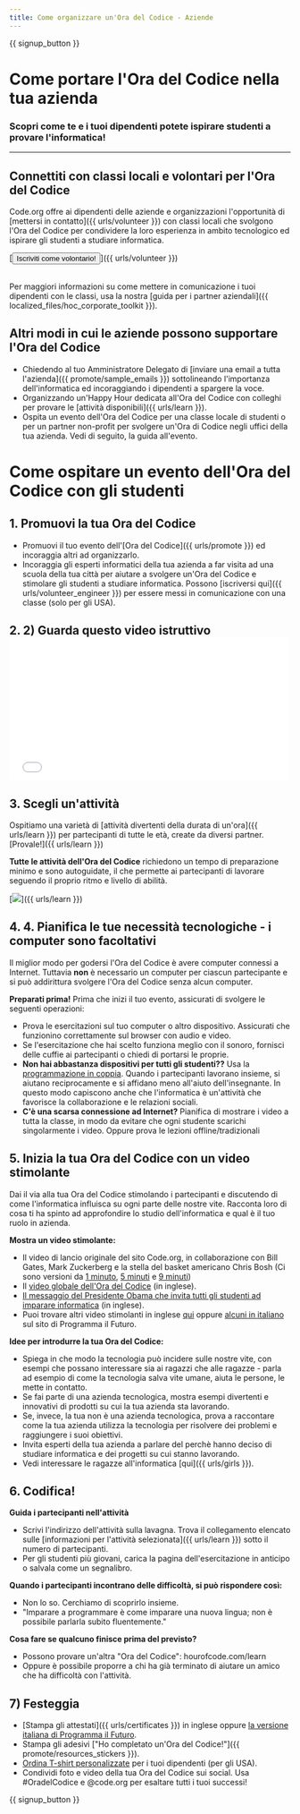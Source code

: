 ```yaml
---
title: Come organizzare un'Ora del Codice - Aziende
---
```


{{ signup_button }}

# Come portare l'Ora del Codice nella tua azienda
### Scopri come te e i tuoi dipendenti potete ispirare studenti a provare l'informatica!

***

## Connettiti con classi locali e volontari per l'Ora del Codice
Code.org offre ai dipendenti delle aziende e organizzazioni l'opportunità di [mettersi in contatto]({{ urls/volunteer }}) con classi locali che svolgono l'Ora del Codice per condividere la loro esperienza in ambito tecnologico ed ispirare gli studenti a studiare informatica.

[<button>Iscriviti come volontario!</button>]({{ urls/volunteer }})
<br>
<br>

Per maggiori informazioni su come mettere in comunicazione i tuoi dipendenti con le classi, usa la nostra [guida per i partner aziendali]({{ localized_files/hoc_corporate_toolkit }}).

## Altri modi in cui le aziende possono supportare l'Ora del Codice

- Chiedendo al tuo Amministratore Delegato di [inviare una email a tutta l'azienda]({{ promote/sample_emails }}) sottolineando l'importanza dell'informatica ed incoraggiando i dipendenti a spargere la voce.
- Organizzando un'Happy Hour dedicata all'Ora del Codice con colleghi per provare le [attività disponibili]({{ urls/learn }}).
- Ospita un evento dell'Ora del Codice per una classe locale di studenti o per un partner non-profit per svolgere un'Ora di Codice negli uffici della tua azienda. Vedi di seguito, la guida all'evento.


# Come ospitare un evento dell'Ora del Codice con gli studenti

## 1. Promuovi la tua Ora del Codice
- Promuovi il tuo evento dell'[Ora del Codice]({{ urls/promote }}) ed incoraggia altri ad organizzarlo.
- Incoraggia gli esperti informatici della tua azienda a far visita ad una scuola della tua città per aiutare a svolgere un'Ora del Codice e stimolare gli studenti a studiare informatica. Possono [iscriversi qui]({{ urls/volunteer_engineer }}) per essere messi in comunicazione con una classe (solo per gli USA).

## 2. 2) Guarda questo video istruttivo <iframe width="500" height="255" src="//www.youtube.com/embed/SrnvvWDm73k" frameborder="0" allowfullscreen></iframe>

## 3. Scegli un'attività
Ospitiamo una varietà di [attività divertenti della durata di un'ora]({{ urls/learn }}) per partecipanti di tutte le età, create da diversi partner. [Provale!]({{ urls/learn }})

**Tutte le attività dell'Ora del Codice** richiedono un tempo di preparazione minimo e sono autoguidate, il che permette ai partecipanti di lavorare seguendo il proprio ritmo e livello di abilità.

[<img src="/images/fit-700/tutorials.png" />]({{ urls/learn }})

## 4. 4. Pianifica le tue necessità tecnologiche - i computer sono facoltativi

Il miglior modo per godersi l'Ora del Codice è avere computer connessi a Internet. Tuttavia **non** è necessario un computer per ciascun partecipante e si può addirittura svolgere l'Ora del Codice senza alcun computer.

**Preparati prima!** Prima che inizi il tuo evento, assicurati di svolgere le seguenti operazioni:

- Prova le esercitazioni sul tuo computer o altro dispositivo. Assicurati che funzionino correttamente sul browser con audio e video.
- Se l'esercitazione che hai scelto funziona meglio con il sonoro, fornisci delle cuffie ai partecipanti o chiedi di portarsi le proprie.
- **Non hai abbastanza dispositivi per tutti gli studenti??** Usa la [programmazione in coppia](https://www.youtube.com/watch?v=vgkahOzFH2Q). Quando i partecipanti lavorano insieme, si aiutano reciprocamente e si affidano meno all'aiuto dell'insegnante. In questo modo capiscono anche che l'informatica è un'attività che favorisce la collaborazione e le relazioni sociali.
- **C'è una scarsa connessione ad Internet?** Pianifica di mostrare i video a tutta la classe, in modo da evitare che ogni studente scarichi singolarmente i video. Oppure prova le lezioni offline/tradizionali

## 5.  Inizia la tua Ora del Codice con un video stimolante
Dai il via alla tua Ora del Codice stimolando i partecipanti e discutendo di come l'informatica influisca su ogni parte delle nostre vite. Racconta loro di cosa ti ha spinto ad approfondire lo studio dell'informatica e qual è il tuo ruolo in azienda.

**Mostra un video stimolante:**

- Il video di lancio originale del sito Code.org, in collaborazione con Bill Gates, Mark Zuckerberg e la stella del basket americano Chris Bosh (Ci sono versioni da [1 minuto](https://www.youtube.com/watch?v=qYZF6oIZtfc), [5 minuti](https://www.youtube.com/watch?v=nKIu9yen5nc) e [9 minuti](https://www.youtube.com/watch?v=dU1xS07N-FA))
- Il [video globale dell'Ora del Codice](https://www.youtube.com/watch?v=KsOIlDT145A) (in inglese).
- [Il messaggio del Presidente Obama che invita tutti gli studenti ad imparare informatica](https://www.youtube.com/watch?v=6XvmhE1J9PY)  (in inglese).
- Puoi trovare altri video stimolanti in inglese [qui](https://www.youtube.com/playlist?list=PLzdnOPI1iJNfpD8i4Sx7U0y2MccnrNZuP) oppure [alcuni in italiano](https://www.programmailfuturo.it/notizie/messaggeri-del-codice) sul sito di Programma il Futuro.

**Idee per introdurre la tua Ora del Codice:**

- Spiega in che modo la tecnologia può incidere sulle nostre vite, con esempi che possano interessare sia ai ragazzi che alle ragazze - parla ad esempio di come la tecnologia salva vite umane, aiuta le persone, le mette in contatto.
- Se fai parte di una azienda tecnologica, mostra esempi divertenti e innovativi di prodotti su cui la tua azienda sta lavorando.
- Se, invece, la tua non è una azienda tecnologica, prova a raccontare come la tua azienda utilizza la tecnologia per risolvere dei problemi e raggiungere i suoi obiettivi.
- Invita esperti della tua azienda a parlare del perchè hanno deciso di studiare informatica e dei progetti su cui stanno lavorando.
- Vedi interessare le ragazze all'informatica [qui]({{ urls/girls }}).

## 6. Codifica!
**Guida i partecipanti nell'attività**

- Scrivi l'indirizzo dell'attività sulla lavagna. Trova il collegamento elencato sulle [informazioni per l'attività selezionata]({{ urls/learn }}) sotto il numero di partecipanti.
- Per gli studenti più giovani, carica la pagina dell'esercitazione in anticipo o salvala come un segnalibro.

**Quando i partecipanti incontrano delle difficoltà, si può rispondere così:**

- Non lo so. Cerchiamo di scoprirlo insieme.
- "Imparare a programmare è come imparare una nuova lingua; non è possibile parlarla subito fluentemente."

**Cosa fare se qualcuno finisce prima del previsto?**

- Possono provare un'altra "Ora del Codice": hourofcode.com/learn
- Oppure è possibile proporre a chi ha già terminato di aiutare un amico che ha difficoltà con l'attività.

## 7) Festeggia

- [Stampa gli attestati]({{ urls/certificates }}) in inglese oppure <a href="https://www.programmailfuturo.it/come/attestati-personalizzati" target="_blank">la versione italiana di Programma il Futuro</a>.
- Stampa gli adesivi ["Ho completato un'Ora del Codice!"]({{ promote/resources_stickers }}).
- [Ordina T-shirt personalizzate](http://blog.code.org/post/132608499493/hour-of-code-shirts-and-more) per i tuoi dipendenti (per gli USA).
- Condividi foto e video della tua Ora del Codice sui social. Usa #OradelCodice e @code.org per esaltare tutti i tuoi successi!

{{ signup_button }}
